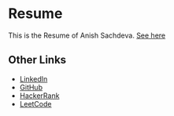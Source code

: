 # Resume

This is the Resume of Anish Sachdeva. [See here](resume-anish-sachdeva.pdf)

## Other Links

- [LinkedIn](https://www.linkedin.com/in/anishsachdeva1998/)
- [GitHub](https://github.com/anishLearnsToCode)
- [HackerRank](https://www.hackerrank.com/anishviewer)
- [LeetCode](https://leetcode.com/anishLearnsToCode/)
